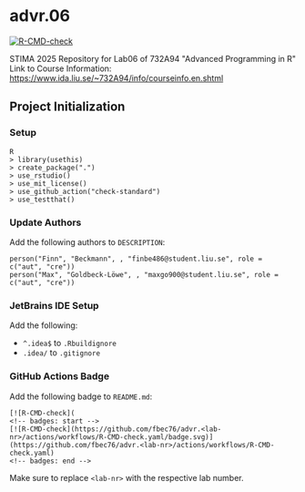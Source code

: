 # advr.06

<!-- badges: start -->
[![R-CMD-check](https://github.com/fbec76/advr.06/actions/workflows/R-CMD-check.yaml/badge.svg)](https://github.com/fbec76/advr.06/actions/workflows/R-CMD-check.yaml)
<!-- badges: end -->

STIMA 2025 Repository for Lab06 of 732A94 "Advanced Programming in R" Link to Course
Information: https://www.ida.liu.se/~732A94/info/courseinfo.en.shtml

## Project Initialization

### Setup

```{r}
R 
> library(usethis)
> create_package(".")
> use_rstudio()
> use_mit_license()
> use_github_action("check-standard")
> use_testthat() 
```

### Update Authors

Add the following authors to `DESCRIPTION`:

```
person("Finn", "Beckmann", , "finbe486@student.liu.se", role = c("aut", "cre"))
person("Max", "Goldbeck-Löwe", , "maxgo900@student.liu.se", role = c("aut", "cre"))
```

### JetBrains IDE Setup

Add the following:

- `^.idea$` to `.Rbuildignore`
- `.idea/` to `.gitignore`

### GitHub Actions Badge

Add the following badge to `README.md`:

```
[![R-CMD-check](
<!-- badges: start -->
[![R-CMD-check](https://github.com/fbec76/advr.<lab-nr>/actions/workflows/R-CMD-check.yaml/badge.svg)](https://github.com/fbec76/advr.<lab-nr>/actions/workflows/R-CMD-check.yaml)
<!-- badges: end -->
```
Make sure to replace `<lab-nr>` with the respective lab number.